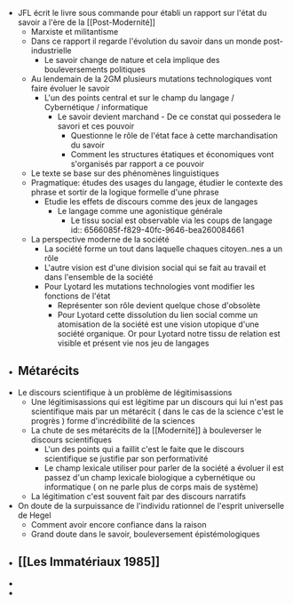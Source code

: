 - JFL écrit le livre sous commande pour établi un rapport sur l'état du savoir a l'ère de la [[Post-Modernité]]
	- Marxiste et militantisme
	- Dans ce rapport il regarde l'évolution du savoir dans un monde post-industrielle
		- Le savoir change de nature et cela implique des bouleversements politiques
	- Au lendemain de la 2GM plusieurs mutations technologiques vont faire évoluer le savoir
		- L'un des points central et sur le champ du langage / Cybernétique / informatique
			- Le savoir devient marchand - De ce constat qui possedera le savori et ces pouvoir
				- Questionne le rôle de l'état face à cette marchandisation du savoir
				- Comment les structures étatiques et économiques vont s'organisés par rapport a ce pouvoir
	- Le texte se base sur des phénomènes linguistiques
	- Pragmatique: études des usages du langage, étudier le contexte des phrase et sortir de la logique formelle d'une phrase
		- Etudie les effets de discours comme des jeux de langages
			- Le langage comme une agonistique générale
				- Le tissu social est observable via les coups de langage
				  id:: 6566085f-f829-40fc-9646-bea260084661
	- La perspective moderne de la société
		- La société forme un tout dans laquelle chaques citoyen..nes a un rôle
		- L'autre vision est d'une division social qui se fait au travail et dans l'ensemble de la société
		- Pour Lyotard les mutations technologies vont modifier les fonctions de l'état
			- Représenter son rôle devient quelque chose d'obsolète
			- Pour Lyotard cette dissolution du lien social comme un atomisation de la société est une vision utopique d'une société organique. Or pour Lyotard notre tissu de relation est visible et présent vie nos jeu de langages
- ## Métarécits
- Le discours scientifique à un problème de légitimisassions
	- Une légitimisassions qui est légitime par un discours qui lui n'est pas scientifique mais par un métarécit ( dans le cas de la science c'est le progrès ) forme d'incrédibilité de la sciences
	- La chute de ses métarécits de la [[Modernité]] à bouleverser le discours scientifiques
		- L'un des points qui a faillit c'est le faite que le discours scientifique se justifie par son performativité
		- Le champ lexicale utiliser pour parler de la société a évoluer il est passez d'un champ lexicale biologique a cybernétique ou informatique ( on ne parle plus de corps mais de système)
	- La légitimation c'est souvent fait par des discours narratifs
- On doute de la surpuissance de l'individu rationnel de l'esprit universelle de Hegel
	- Comment avoir encore confiance dans la raison
	- Grand doute dans le savoir, bouleversement épistémologiques
- ## [[Les Immatériaux 1985]]
-
-